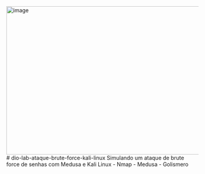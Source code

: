 <img width="740" height="390" alt="image" src="https://github.com/user-attachments/assets/00568f40-ea47-4faa-937b-059c8e1df568" />
# dio-lab-ataque-brute-force-kali-linux
Simulando um ataque de brute force de senhas com Medusa e Kali Linux
- Nmap
- Medusa
- Golismero
  

